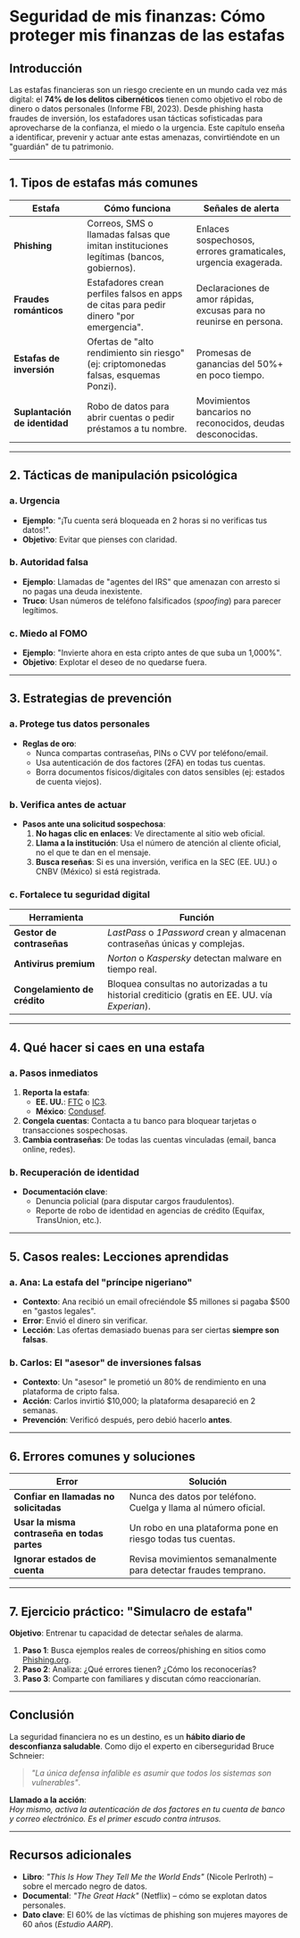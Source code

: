 # Seguridad de mis finanzas: Cómo proteger mis finanzas de las estafas

## Introducción

Las estafas financieras son un riesgo creciente en un mundo cada vez más digital: el **74% de los delitos cibernéticos** tienen como objetivo el robo de dinero o datos personales (Informe FBI, 2023). Desde phishing hasta fraudes de inversión, los estafadores usan tácticas sofisticadas para aprovecharse de la confianza, el miedo o la urgencia. Este capítulo enseña a identificar, prevenir y actuar ante estas amenazas, convirtiéndote en un "guardián" de tu patrimonio.

---

## 1. Tipos de estafas más comunes

| **Estafa** | **Cómo funciona** | **Señales de alerta** |  
|--------------------------|-----------------------------------------------------------------------------------|------------------------------------------------|  
| **Phishing** | Correos, SMS o llamadas falsas que imitan instituciones legítimas (bancos, gobiernos). | Enlaces sospechosos, errores gramaticales, urgencia exagerada. |  
| **Fraudes románticos** | Estafadores crean perfiles falsos en apps de citas para pedir dinero "por emergencia". | Declaraciones de amor rápidas, excusas para no reunirse en persona. |  
| **Estafas de inversión** | Ofertas de "alto rendimiento sin riesgo" (ej: criptomonedas falsas, esquemas Ponzi). | Promesas de ganancias del 50%+ en poco tiempo. |  
| **Suplantación de identidad** | Robo de datos para abrir cuentas o pedir préstamos a tu nombre. | Movimientos bancarios no reconocidos, deudas desconocidas. |  

---

## 2. Tácticas de manipulación psicológica

### a. Urgencia

- **Ejemplo**: "¡Tu cuenta será bloqueada en 2 horas si no verificas tus datos!".  
- **Objetivo**: Evitar que pienses con claridad.  

### b. Autoridad falsa

- **Ejemplo**: Llamadas de "agentes del IRS" que amenazan con arresto si no pagas una deuda inexistente.  
- **Truco**: Usan números de teléfono falsificados (*spoofing*) para parecer legítimos.  

### c. Miedo al FOMO

- **Ejemplo**: "Invierte ahora en esta cripto antes de que suba un 1,000%".  
- **Objetivo**: Explotar el deseo de no quedarse fuera.  

---

## 3. Estrategias de prevención

### a. Protege tus datos personales

- **Reglas de oro**:  
  - Nunca compartas contraseñas, PINs o CVV por teléfono/email.  
  - Usa autenticación de dos factores (2FA) en todas tus cuentas.  
  - Borra documentos físicos/digitales con datos sensibles (ej: estados de cuenta viejos).  

### b. Verifica antes de actuar

- **Pasos ante una solicitud sospechosa**:  
  1. **No hagas clic en enlaces**: Ve directamente al sitio web oficial.  
  2. **Llama a la institución**: Usa el número de atención al cliente oficial, no el que te dan en el mensaje.  
  3. **Busca reseñas**: Si es una inversión, verifica en la SEC (EE. UU.) o CNBV (México) si está registrada.  

### c. Fortalece tu seguridad digital

| **Herramienta** | **Función** |  
|--------------------------|-----------------------------------------------------------------------------|  
| **Gestor de contraseñas** | *LastPass* o *1Password* crean y almacenan contraseñas únicas y complejas. |  
| **Antivirus premium** | *Norton* o *Kaspersky* detectan malware en tiempo real. |  
| **Congelamiento de crédito** | Bloquea consultas no autorizadas a tu historial crediticio (gratis en EE. UU. vía *Experian*). |  

---

## 4. Qué hacer si caes en una estafa

### a. Pasos inmediatos

1. **Reporta la estafa**:  
   - **EE. UU.**: [FTC](https://reportfraud.ftc.gov) o [IC3](https://www.ic3.gov).  
   - **México**: [Condusef](https://www.condusef.gob.mx).  
2. **Congela cuentas**: Contacta a tu banco para bloquear tarjetas o transacciones sospechosas.  
3. **Cambia contraseñas**: De todas las cuentas vinculadas (email, banca online, redes).  

### b. Recuperación de identidad

- **Documentación clave**:  
  - Denuncia policial (para disputar cargos fraudulentos).  
  - Reporte de robo de identidad en agencias de crédito (Equifax, TransUnion, etc.).  

---

## 5. Casos reales: Lecciones aprendidas

### a. Ana: La estafa del "príncipe nigeriano"

- **Contexto**: Ana recibió un email ofreciéndole $5 millones si pagaba $500 en "gastos legales".  
- **Error**: Envió el dinero sin verificar.  
- **Lección**: Las ofertas demasiado buenas para ser ciertas **siempre son falsas**.  

### b. Carlos: El "asesor" de inversiones falsas

- **Contexto**: Un "asesor" le prometió un 80% de rendimiento en una plataforma de cripto falsa.  
- **Acción**: Carlos invirtió $10,000; la plataforma desapareció en 2 semanas.  
- **Prevención**: Verificó después, pero debió hacerlo **antes**.  

---

## 6. Errores comunes y soluciones

| **Error** | **Solución** |  
|-------------------------------|-----------------------------------------------------------------------|  
| **Confiar en llamadas no solicitadas** | Nunca des datos por teléfono. Cuelga y llama al número oficial. |  
| **Usar la misma contraseña en todas partes** | Un robo en una plataforma pone en riesgo todas tus cuentas. |  
| **Ignorar estados de cuenta** | Revisa movimientos semanalmente para detectar fraudes temprano. |  

---

## 7. Ejercicio práctico: "Simulacro de estafa"

**Objetivo**: Entrenar tu capacidad de detectar señales de alarma.  

1. **Paso 1**: Busca ejemplos reales de correos/phishing en sitios como [Phishing.org](https://www.phishing.org).  
2. **Paso 2**: Analiza: ¿Qué errores tienen? ¿Cómo los reconocerías?  
3. **Paso 3**: Comparte con familiares y discutan cómo reaccionarían.  

---

## Conclusión

La seguridad financiera no es un destino, es un **hábito diario de desconfianza saludable**. Como dijo el experto en ciberseguridad Bruce Schneier:  
> *"La única defensa infalible es asumir que todos los sistemas son vulnerables"*.  

**Llamado a la acción**:  
*Hoy mismo, activa la autenticación de dos factores en tu cuenta de banco y correo electrónico. Es el primer escudo contra intrusos.*  

---

## Recursos adicionales

- **Libro**: *"This Is How They Tell Me the World Ends"* (Nicole Perlroth) – sobre el mercado negro de datos.  
- **Documental**: *"The Great Hack"* (Netflix) – cómo se explotan datos personales.  
- **Dato clave**: El 60% de las víctimas de phishing son mujeres mayores de 60 años (*Estudio AARP*).  
